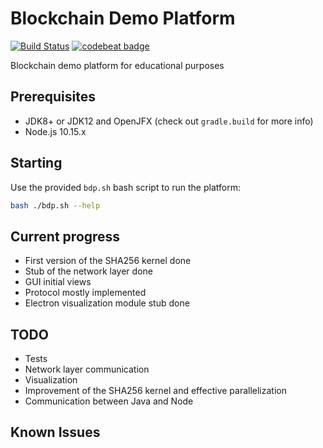 # Blockchain Demo Platform
[![Build Status](https://travis-ci.org/pwegrzyn/Blockchain-Demo-Platform.svg?branch=master)](https://travis-ci.org/pwegrzyn/Blockchain-Demo-Platform)
[![codebeat badge](https://codebeat.co/badges/d8f160aa-959c-4e4e-9d29-1b6c3ac6be70)](https://codebeat.co/projects/github-com-pwegrzyn-blockchain-demo-platform-master)

Blockchain demo platform for educational purposes

## Prerequisites
* JDK8+ or JDK12 and OpenJFX (check out `gradle.build` for more info)
* Node.js 10.15.x

## Starting
Use the provided `bdp.sh` bash script to run the platform:
```bash
bash ./bdp.sh --help
```

## Current progress
* First version of the SHA256 kernel done
* Stub of the network layer done
* GUI initial views
* Protocol mostly implemented
* Electron visualization module stub done

## TODO
* Tests
* Network layer communication
* Visualization
* Improvement of the SHA256 kernel and effective parallelization
* Communication between Java and Node

## Known Issues
